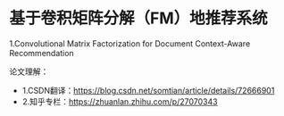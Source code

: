 # 基于卷积矩阵分解（FM）地推荐系统

1.Convolutional Matrix Factorization for Document Context-Aware Recommendation

论文理解：
* 1.CSDN翻译：https://blog.csdn.net/somtian/article/details/72666901
* 2.知乎专栏：https://zhuanlan.zhihu.com/p/27070343



